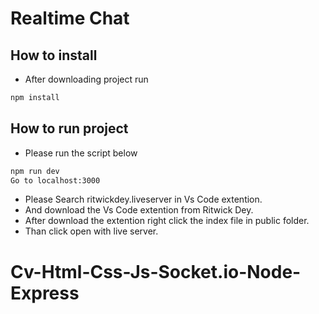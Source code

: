 # Realtime Chat

## How to install

- After downloading project run 

```bash
npm install
```

## How to run project

- Please run the script below

```bash 
npm run dev
Go to localhost:3000
```

- Please Search ritwickdey.liveserver in Vs Code extention. 
- And download the Vs Code extention from Ritwick Dey.
- After download the extention right click the index file in public folder.
- Than click open with live server.
# Cv-Html-Css-Js-Socket.io-Node-Express